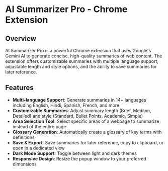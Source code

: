 # AI Summarizer Pro - Chrome Extension

## Overview

AI Summarizer Pro is a powerful Chrome extension that uses Google's Gemini AI to generate concise, high-quality summaries of web content. The extension offers customizable summaries with multiple language support, adjustable length and style options, and the ability to save summaries for later reference.

## Features
- **Multi-language Support**: Generate summaries in 14+ languages including English, Hindi, Spanish, French, and more
- **Customizable Summaries**: Adjust summary length (Brief, Medium, Detailed) and style (Standard, Bullet Points, Academic, Simple)
- **Area Selection Tool**: Select specific areas of a webpage to summarize instead of the entire page
- **Glossary Generation**: Automatically create a glossary of key terms with definitions
- **Save & Export**: Save summaries for later reference, copy to clipboard, or open in a dedicated view
- **Dark Mode Support**: Toggle between light and dark themes
- **Responsive Design**: Resize the popup window to your preferred dimensions
